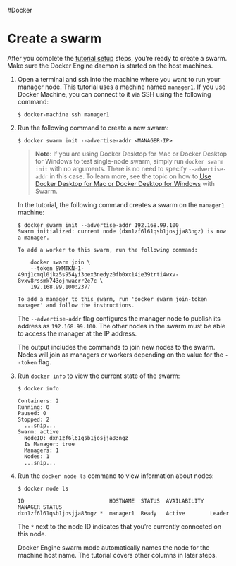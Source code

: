 #Docker 
# Create a swarm
After you complete the [tutorial setup](https://docs.docker.com/engine/swarm/swarm-tutorial/) steps, you’re ready to create a swarm. Make sure the Docker Engine daemon is started on the host machines.

1.  Open a terminal and ssh into the machine where you want to run your manager node. This tutorial uses a machine named `manager1`. If you use Docker Machine, you can connect to it via SSH using the following command:
    
    ```
    $ docker-machine ssh manager1
    ```
    
2.  Run the following command to create a new swarm:
    
    ```
    $ docker swarm init --advertise-addr <MANAGER-IP>
    ```
    
    > **Note**: If you are using Docker Desktop for Mac or Docker Desktop for Windows to test single-node swarm, simply run `docker swarm init` with no arguments. There is no need to specify `--advertise-addr` in this case. To learn more, see the topic on how to [Use Docker Desktop for Mac or Docker Desktop for Windows](https://docs.docker.com/engine/swarm/swarm-tutorial/#use-docker-desktop-for-mac-or-docker-desktop-for-windows) with Swarm.
    
    In the tutorial, the following command creates a swarm on the `manager1` machine:
    
    ```
    $ docker swarm init --advertise-addr 192.168.99.100
    Swarm initialized: current node (dxn1zf6l61qsb1josjja83ngz) is now a manager.
    
    To add a worker to this swarm, run the following command:
    
        docker swarm join \
        --token SWMTKN-1-49nj1cmql0jkz5s954yi3oex3nedyz0fb0xx14ie39trti4wxv-8vxv8rssmk743ojnwacrr2e7c \
        192.168.99.100:2377
    
    To add a manager to this swarm, run 'docker swarm join-token manager' and follow the instructions.
    ```
    
    The `--advertise-addr` flag configures the manager node to publish its address as `192.168.99.100`. The other nodes in the swarm must be able to access the manager at the IP address.
    
    The output includes the commands to join new nodes to the swarm. Nodes will join as managers or workers depending on the value for the `--token` flag.
    
3.  Run `docker info` to view the current state of the swarm:
    
    ```
    $ docker info
    
    Containers: 2
    Running: 0
    Paused: 0
    Stopped: 2
      ...snip...
    Swarm: active
      NodeID: dxn1zf6l61qsb1josjja83ngz
      Is Manager: true
      Managers: 1
      Nodes: 1
      ...snip...
    ```
    
4.  Run the `docker node ls` command to view information about nodes:
    
    ```
    $ docker node ls
    
    ID                           HOSTNAME  STATUS  AVAILABILITY  MANAGER STATUS
    dxn1zf6l61qsb1josjja83ngz *  manager1  Ready   Active        Leader
    
    ```
    
    The `*` next to the node ID indicates that you’re currently connected on this node.
    
    Docker Engine swarm mode automatically names the node for the machine host name. The tutorial covers other columns in later steps.